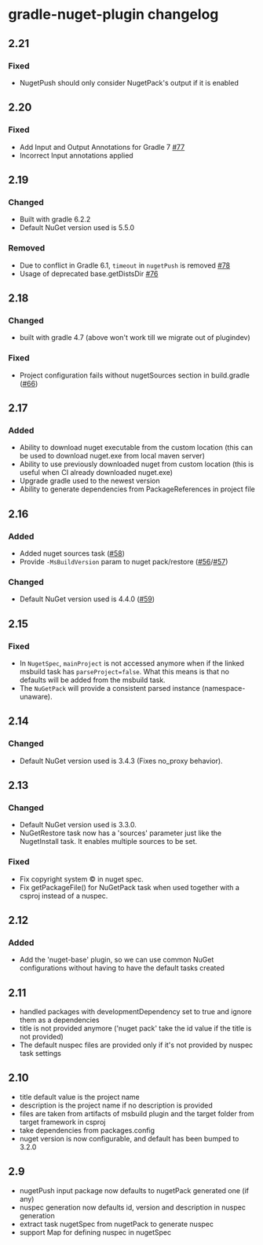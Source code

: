 # gradle-nuget-plugin changelog

## 2.21
### Fixed
* NugetPush should only consider NugetPack's output if it is enabled

## 2.20
### Fixed
* Add Input and Output Annotations for Gradle 7 [#77](https://github.com/Itiviti/gradle-nuget-plugin/issues/77)
* Incorrect Input annotations applied

## 2.19
### Changed
* Built with gradle 6.2.2
* Default NuGet version used is 5.5.0

### Removed
* Due to conflict in Gradle 6.1, `timeout` in `nugetPush` is removed [#78](https://github.com/Itiviti/gradle-nuget-plugin/issues/78)
* Usage of deprecated base.getDistsDir [#76](https://github.com/Itiviti/gradle-nuget-plugin/issues/76)

## 2.18
### Changed
* built with gradle 4.7 (above won't work till we migrate out of plugindev)

### Fixed
* Project configuration fails without nugetSources section in build.gradle ([#66](https://github.com/Ullink/gradle-nuget-plugin/pull/66))

## 2.17
### Added
* Ability to download nuget executable from the custom location (this can be used to download nuget.exe from local maven server)
* Ability to use previously downloaded nuget from custom location (this is useful when CI already downloaded nuget.exe)
* Upgrade gradle used to the newest version
* Ability to generate dependencies from PackageReferences in project file

## 2.16
### Added
* Added nuget sources task ([#58](https://github.com/Ullink/gradle-nuget-plugin/pull/58))
* Provide `-MsBuildVersion` param to nuget pack/restore ([#56](https://github.com/Ullink/gradle-nuget-plugin/issues/56)/[#57](https://github.com/Ullink/gradle-nuget-plugin/pull/57))

### Changed
* Default NuGet version used is 4.4.0 ([#59](https://github.com/Ullink/gradle-nuget-plugin/pull/59))

## 2.15
### Fixed
* In `NugetSpec`, `mainProject` is not accessed anymore when if the linked msbuild task has `parseProject=false`.
What this means is that no defaults will be added from the msbuild task.
* The `NuGetPack` will provide a consistent parsed instance (namespace-unaware).

## 2.14
### Changed
* Default NuGet version used is 3.4.3 (Fixes no_proxy behavior).

## 2.13
### Changed
* Default NuGet version used is 3.3.0.
* NuGetRestore task now has a 'sources' parameter just like the NugetInstall task. It enables multiple sources to be set.

### Fixed
* Fix copyright system © in nuget spec.
* Fix getPackageFile() for NuGetPack task when used together with a csproj instead of a nuspec.

## 2.12
### Added
* Add the 'nuget-base' plugin, so we can use common NuGet configurations without having to have the default tasks created

## 2.11
* handled packages with developmentDependency set to true and ignore them as a dependencies
* title is not provided anymore ('nuget pack' take the id value if the title is not provided)
* The default nuspec files are provided only if it's not provided by nuspec task settings

## 2.10
* title default value is the project name
* description is the project name if no description is provided
* files are taken from artifacts of msbuild plugin and the target
folder from target framework in csproj
* take dependencies from packages.config
* nuget version is now configurable, and default has been bumped to 3.2.0

## 2.9
* nugetPush input package now defaults to nugetPack generated one (if any)
* nuspec generation now defaults id, version and description in nuspec generation
* extract task nugetSpec from nugetPack to generate nuspec
* support Map for defining nuspec in nugetSpec
